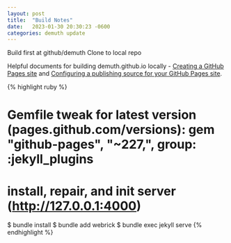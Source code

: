 ```yaml
---
layout: post
title:  "Build Notes"
date:   2023-01-30 20:30:23 -0600
categories: demuth update
---
```


Build first at github/demuth
Clone to local repo

Helpful documents for building demuth.github.io locally - [Creating a GitHub Pages site][useful-build1] and [Configuring a publishing source for your GitHub Pages site][useful-build2].


{% highlight ruby %}
# Gemfile tweak for latest version (pages.github.com/versions): gem "github-pages", "~227,", group: :jekyll_plugins

# install, repair, and init server (http://127.0.0.1:4000)
$ bundle install
$ bundle add webrick
$ bundle exec jekyll serve
{% endhighlight %}


[jekyll-docs]: https://jekyllrb.com/docs/home
[jekyll-gh]:   https://github.com/jekyll/jekyll
[jekyll-talk]: https://talk.jekyllrb.com/
[useful-build1]: https://docs.github.com/en/pages/getting-started-with-github-pages/creating-a-github-pages-site
[useful-build2]: https://docs.github.com/en/pages/getting-started-with-github-pages/configuring-a-publishing-source-for-your-github-pages-site

